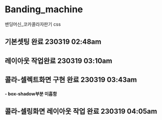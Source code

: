 # Banding_machine
밴딩머신_코카콜라자판기 css

## 기본셋팅 완료 230319 02:48am

## 레이아웃 작업완료 230319 03:10am

## 콜라-셀렉트화면 구현 완료 230319 03:43am 
#### - box-shadow부분 미흡함

## 콜라-셀링화면 레이아웃 작업 완료 230319 04:05am